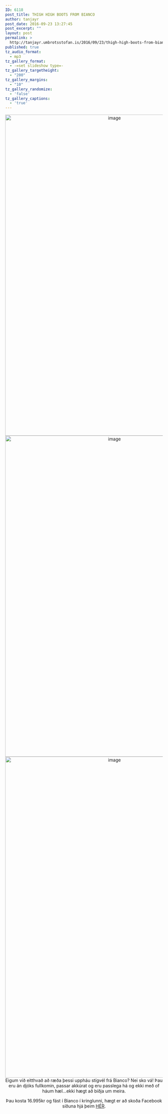 ```yaml
---
ID: 6118
post_title: THIGH HIGH BOOTS FROM BIANCO
author: tanjayr
post_date: 2016-09-23 13:27:45
post_excerpt: ""
layout: post
permalink: >
  http://tanjayr.umbrotsstofan.is/2016/09/23/thigh-high-boots-from-bianco/
published: true
tz_audio_format:
  - mp3
tz_gallery_format:
  - -=set slideshow type=-
tz_gallery_targetheight:
  - "200"
tz_gallery_margins:
  - "10"
tz_gallery_randomize:
  - 'false'
tz_gallery_captions:
  - 'true'
---
```

<p style="text-align: center;"><img class="aligncenter size-large wp-image-6122" src="http://www.tanjayr.com/wp-content/uploads/2016/09/image7-683x1024.jpeg" alt="image" width="683" height="1024" />
<img class="aligncenter size-large wp-image-6121" src="http://www.tanjayr.com/wp-content/uploads/2016/09/image6-683x1024.jpeg" alt="image" width="683" height="1024" />
<img class="aligncenter size-large wp-image-6123" src="http://www.tanjayr.com/wp-content/uploads/2016/09/image8-683x1024.jpeg" alt="image" width="683" height="1024" />
Eigum við eitthvað að ræða þessi uppháu stígvél frá Bianco? Nei sko vá! Þau eru án djóks fullkomin, passar akkúrat og eru passlega há og ekki með of háum hæl...ekki hægt að biðja um meira.</p>
<p style="text-align: center;">Þau kosta 16.995kr og fást í Bianco í kringlunni, hægt er að skoða Facebook síðuna hjá þeim <a href="https://www.facebook.com/biancoiceland/?ref=ts&amp;fref=ts" target="_blank">HÉR</a>.</p>